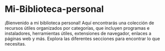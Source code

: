 # Mi-Biblioteca-personal
¡Bienvenido a mi biblioteca personal! Aquí encontrarás una colección de recursos útiles organizados por categorías, que incluyen programas e instaladores, herramientas útiles, extensiones de navegador, enlaces a páginas web y más. Explora las diferentes secciones para encontrar lo que necesitas. 
